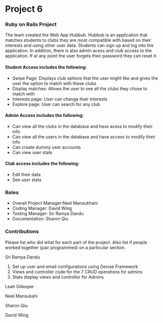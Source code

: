 # Project 6
### Ruby on Rails Project
The team created the Web App Hubbub. Hubbub is an application that matches students to clubs they are most compatible with based on their interests and using other user data. Students can sign up and log into the application. In addition, there is also admin acess and club access to the application. If at any point the user forgets their password they can reset it.

#### Student Access includes the following:
- Swipe Page: Displays club options that the user might like and gives the user the option to match with these clubs
- Display matches: Allows the user to see all the clubs they chose to match with
- Interests page: User can change their interests 
- Explore page: User can search for any club

#### Admin Access includes the following:
- Can view all the clubs in the database and have acess to modify their info
- Can view all the users in the database and have access to modify their info
- Can create dummy user accounts 
- Can view user stats

#### Club access includes the following:
- Edit their data 
- See user stats

### Roles
* Overall Project Manager:Neel Mansukhani
* Coding Manager: David Wing
* Testing Manager: Sri Ramya Dandu
* Documentation: Sharon Qiu

### Contributions
Please list who did what for each part of the project.
Also list if people worked together (pair programmed) on a particular section.

Sri Ramya Dandu
1. Set up user and email configurations using Devise Framework
2. Views and controller code for the 7 CRUD operations for admins
3. Stats display views and controller for Admins

Leah Gillespie

Neel Mansukahi 

Sharon Qiu

David Wing
